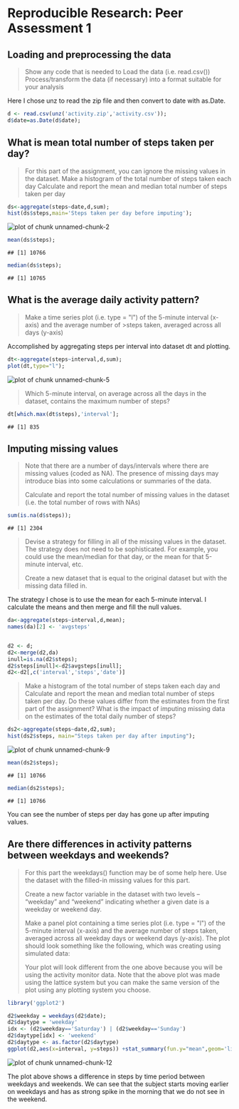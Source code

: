 # Reproducible Research: Peer Assessment 1


## Loading and preprocessing the data
>Show any code that is needed to
>Load the data (i.e. read.csv())
>Process/transform the data (if necessary) into a format suitable for your analysis

Here I chose unz to read the zip file and then convert to date with as.Date.

```r
d <- read.csv(unz('activity.zip','activity.csv'));
d$date=as.Date(d$date);
```


## What is mean total number of steps taken per day?
>For this part of the assignment, you can ignore the missing values in the dataset.
>Make a histogram of the total number of steps taken each day
>Calculate and report the mean and median total number of steps taken per day


```r
ds<-aggregate(steps~date,d,sum);
hist(ds$steps,main='Steps taken per day before imputing');
```

![plot of chunk unnamed-chunk-2](./PA1_template_files/figure-html/unnamed-chunk-2.png) 


```r
mean(ds$steps);
```

```
## [1] 10766
```



```r
median(ds$steps);
```

```
## [1] 10765
```

## What is the average daily activity pattern?
>Make a time series plot (i.e. type = "l") of the 5-minute interval (x-axis) and the average number of >steps taken, averaged across all days (y-axis)

Accomplished by aggregating steps per interval into dataset dt and plotting.

```r
dt<-aggregate(steps~interval,d,sum);
plot(dt,type="l");
```

![plot of chunk unnamed-chunk-5](./PA1_template_files/figure-html/unnamed-chunk-5.png) 

>Which 5-minute interval, on average across all the days in the dataset, contains the maximum number of steps?


```r
dt[which.max(dt$steps),'interval'];
```

```
## [1] 835
```



## Imputing missing values
>Note that there are a number of days/intervals where there are missing values (coded as NA). The presence of missing days may introduce bias into some calculations or summaries of the data.
>
>Calculate and report the total number of missing values in the dataset (i.e. the total number of rows with NAs)

```r
sum(is.na(d$steps));
```

```
## [1] 2304
```


>Devise a strategy for filling in all of the missing values in the dataset. The strategy does not need to be sophisticated. For example, you could use the mean/median for that day, or the mean for that 5-minute interval, etc.
>
>Create a new dataset that is equal to the original dataset but with the missing data filled in.

The strategy I chose is to use the mean for each 5-minute interval. I calculate the means and then merge and fill the null values.

```r
da<-aggregate(steps~interval,d,mean);
names(da)[2] <- 'avgsteps'


d2 <- d;
d2<-merge(d2,da)
inull=is.na(d2$steps);
d2$steps[inull]<-d2$avgsteps[inull];
d2<-d2[,c('interval','steps','date')]
```


>Make a histogram of the total number of steps taken each day and Calculate and report the mean and median total number of steps taken per day. Do these values differ from the estimates from the first part of the assignment? What is the impact of imputing missing data on the estimates of the total daily number of steps?


```r
ds2<-aggregate(steps~date,d2,sum);
hist(ds2$steps, main="Steps taken per day after imputing");
```

![plot of chunk unnamed-chunk-9](./PA1_template_files/figure-html/unnamed-chunk-9.png) 


```r
mean(ds2$steps);
```

```
## [1] 10766
```


```r
median(ds2$steps);
```

```
## [1] 10766
```

You can see the number of steps per day has gone up after imputing values.


## Are there differences in activity patterns between weekdays and weekends?
>For this part the weekdays() function may be of some help here. Use the dataset with the filled-in missing values for this part.
>
>Create a new factor variable in the dataset with two levels – “weekday” and “weekend” indicating whether a given date is a weekday or weekend day.
>
>Make a panel plot containing a time series plot (i.e. type = "l") of the 5-minute interval (x-axis) and the average number of steps taken, averaged across all weekday days or weekend days (y-axis). The plot should look something like the following, which was creating using simulated data:
>
>Your plot will look different from the one above because you will be using the activity monitor data. Note that the above plot was made using the lattice system but you can make the same version of the plot using any plotting system you choose.


```r
library('ggplot2')

d2$weekday = weekdays(d2$date);
d2$daytype = 'weekday' 
idx <- (d2$weekday=='Saturday') | (d2$weekday=='Sunday')
d2$daytype[idx] <- 'weekend'
d2$daytype <- as.factor(d2$daytype)
ggplot(d2,aes(x=interval, y=steps)) +stat_summary(fun.y="mean",geom='line')  +facet_grid(. ~ daytype)
```

![plot of chunk unnamed-chunk-12](./PA1_template_files/figure-html/unnamed-chunk-12.png) 

The plot above shows a difference in steps by time period between weekdays and weekends.  We can see that the subject starts moving earlier on weekdays and has as strong spike in the morning that we do not see in the weekend.


